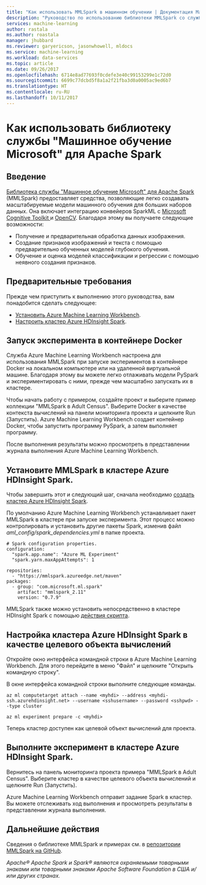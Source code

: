 ```yaml
---
title: "Как использовать MMLSpark в машинном обучении | Документация Майкрософт"
description: "Руководство по использованию библиотеки MMLSpark со службой \"Машинное обучение Azure\"."
services: machine-learning
author: rastala
ms.author: roastala
manager: jhubbard
ms.reviewer: garyericson, jasonwhowell, mldocs
ms.service: machine-learning
ms.workload: data-services
ms.topic: article
ms.date: 09/26/2017
ms.openlocfilehash: 6714e8ad77693f0cdefe3e40c99153299e1c72d0
ms.sourcegitcommit: 6699c77dcbd5f8a1a2f21fba3d0a0005ac9ed6b7
ms.translationtype: HT
ms.contentlocale: ru-RU
ms.lasthandoff: 10/11/2017
---
```

# <a name="how-to-use-microsoft-machine-learning-library-for-apache-spark"></a>Как использовать библиотеку службы "Машинное обучение Microsoft" для Apache Spark

## <a name="introduction"></a>Введение

[Библиотека службы "Машинное обучение Microsoft" для Apache Spark](https://github.com/Azure/mmlspark) (MMLSpark) предоставляет средства, позволяющие легко создавать масштабируемые модели машинного обучения для больших наборов данных. Она включает интеграцию конвейеров SparkML с [Microsoft Cognitive Toolkit ](https://github.com/Microsoft/CNTK) и [OpenCV](http://www.opencv.org/). Благодаря этому вы получаете следующие возможности: 
 * Получение и предварительная обработка данных изображения.
 * Создание признаков изображений и текста с помощью предварительно обученных моделей глубокого обучения.
 * Обучение и оценка моделей классификации и регрессии с помощью неявного создания признаков.

## <a name="prerequisites"></a>Предварительные требования

Прежде чем приступить к выполнению этого руководства, вам понадобится сделать следующее:
- [Установить Azure Machine Learning Workbench](quickstart-installation.md).
- [Настроить кластер Azure HDInsight Spark](https://docs.microsoft.com/en-us/azure/hdinsight/hdinsight-apache-spark-jupyter-spark-sql).

## <a name="run-your-experiment-in-docker-container"></a>Запуск эксперимента в контейнере Docker

Служба Azure Machine Learning Workbench настроена для использования MMLSpark при запуске экспериментов в контейнере Docker на локальном компьютере или на удаленной виртуальной машине. Благодаря этому вы можете легко отлаживать модели PySpark и экспериментировать с ними, прежде чем масштабно запускать их в кластере. 

Чтобы начать работу с примером, создайте проект и выберите пример коллекции "MMLSpark в Adult Census". Выберите Docker в качестве контекста вычислений на панели мониторинга проекта и щелкните Run (Запустить). Azure Machine Learning Workbench создает контейнер Docker, чтобы запустить программу PySpark, а затем выполняет программу.

После выполнения результаты можно просмотреть в представлении журнала выполнения Azure Machine Learning Workbench.

## <a name="install-mmlspark-on-azure-hdinsight-spark-cluster"></a>Установите MMLSpark в кластере Azure HDInsight Spark.

Чтобы завершить этот и следующий шаг, сначала необходимо [создать кластер Azure HDInsight Spark](https://docs.microsoft.com/en-us/azure/hdinsight/hdinsight-apache-spark-jupyter-spark-sql).

По умолчанию Azure Machine Learning Workbench устанавливает пакет MMLSpark в кластере при запуске эксперимента. Этот процесс можно контролировать и установить другие пакеты Spark, изменив файл _aml_config/spark_dependencies.yml_ в папке проекта.

```
# Spark configuration properties.
configuration:
  "spark.app.name": "Azure ML Experiment"
  "spark.yarn.maxAppAttempts": 1

repositories:
  - "https://mmlspark.azureedge.net/maven"
packages:
  - group: "com.microsoft.ml.spark"
    artifact: "mmlspark_2.11"
    version: "0.7.9"
```

MMLSpark также можно установить непосредственно в кластере HDInsight Spark с помощью [действия скрипта](https://github.com/Azure/mmlspark#hdinsight).

## <a name="set-up-azure-hdinsight-spark-cluster-as-compute-target"></a>Настройка кластера Azure HDInsight Spark в качестве целевого объекта вычислений

Откройте окно интерфейса командной строки в Azure Machine Learning Workbench. Для этого перейдите в меню "Файл" и щелкните "Открыть командную строку".

В окне интерфейса командной строки выполните следующие команды.

```
az ml computetarget attach --name <myhdi> --address <myhdi-ssh.azurehdinsight.net> --username <sshusername> --password <sshpwd> --type cluster
```

```
az ml experiment prepare -c <myhdi>
```

Теперь кластер доступен как целевой объект вычислений для проекта.

## <a name="run-experiment-on-azure-hdinsight-spark-cluster"></a>Выполните эксперимент в кластере Azure HDInsight Spark.

Вернитесь на панель мониторинга проекта примера "MMLSpark в Adult Census". Выберите кластер в качестве целевого объекта вычислений и щелкните Run (Запустить).

Azure Machine Learning Workbench отправит задание Spark в кластер. Вы можете отслеживать ход выполнения и просмотреть результаты в представлении журнала выполнения.

## <a name="next-steps"></a>Дальнейшие действия
Сведения о библиотеке MMLSpark и примерах см. в [репозитории MMLSpark на GitHub](https://github.com/Azure/mmlspark).

*Apache® Apache Spark и Spark® являются охраняемыми товарными знаками или товарными знаками Apache Software Foundation в США и/или других странах.*
